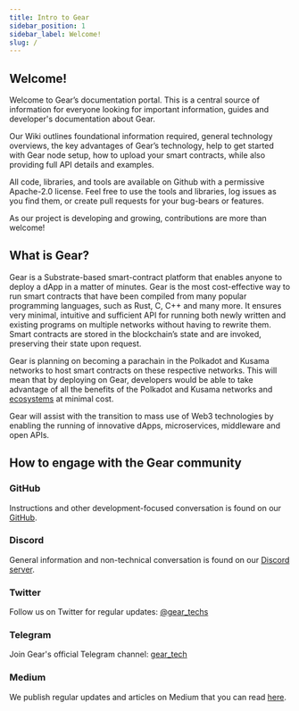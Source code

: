 ```yaml
---
title: Intro to Gear
sidebar_position: 1
sidebar_label: Welcome!
slug: /
---
```


## Welcome!

Welcome to Gear’s documentation portal. This is a central source of information for everyone looking for important information, guides and developer's documentation about Gear.

Our Wiki outlines foundational information required, general technology overviews, the key advantages of Gear’s technology, help to get started with Gear node setup, how to upload your smart contracts, while also providing full API details and examples.

All code, libraries, and tools are available on Github with a permissive Apache-2.0 license. Feel free to use the tools and libraries, log issues as you find them, or create pull requests for your bug-bears or features.

As our project is developing and growing, contributions are more than welcome!

## What is Gear?

Gear is a Substrate-based smart-contract platform that enables anyone to deploy a dApp in a matter of minutes. Gear is the most cost-effective way to run smart contracts that have been compiled from many popular programming languages, such as Rust, C, C++ and many more. It ensures very minimal, intuitive and sufficient API for running both newly written and existing programs on multiple networks without having to rewrite them. Smart contracts are stored in the blockchain’s state and are invoked, preserving their state upon request.

Gear is planning on becoming a parachain in the Polkadot and Kusama networks to host smart contracts on these respective networks. This will mean that by deploying on Gear, developers would be able to take advantage of all the benefits of the Polkadot and Kusama networks and [ecosystems](/ecosystem/polkadot.md) at minimal cost.

Gear will assist with the transition to mass use of Web3 technologies by enabling the running of innovative dApps, microservices, middleware and open APIs.

## How to engage with the Gear community

### GitHub

Instructions and other development-focused conversation is found on our [GitHub](https://github.com/gear-tech).

### Discord

General information and non-technical conversation is found on our [Discord server](https://discord.gg/7BQznC9uD9).

### Twitter

Follow us on Twitter for regular updates: [@gear_techs](https://twitter.com/gear_techs)

### Telegram

Join Gear's official Telegram channel: [gear_tech](https://t.me/gear_tech)

### Medium

We publish regular updates and articles on Medium that you can read [here](https://medium.com/@gear_techs).
